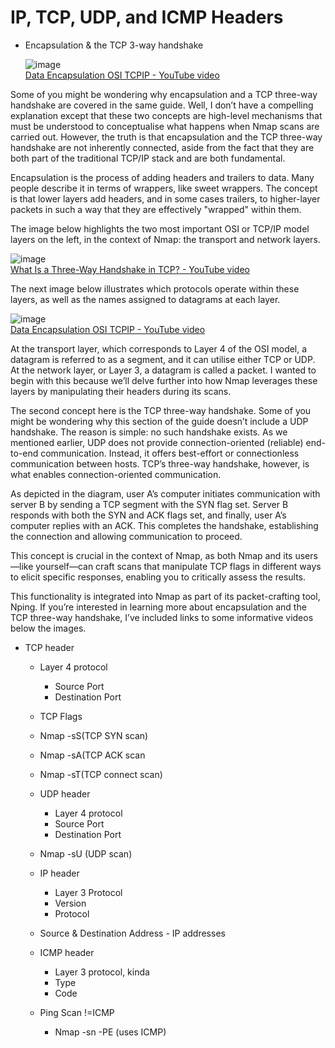 # IP, TCP, UDP, and ICMP Headers
- Encapsulation & the TCP 3-way handshake
  
  ![image](https://github.com/user-attachments/assets/3e18e84f-d48c-4898-ab5c-cc6f46e09677)<br>
  [Data Encapsulation OSI TCPIP - YouTube video](https://www.youtube.com/watch?v=xaKvGnnuYmk)

Some of you might be wondering why encapsulation and a TCP three-way handshake are covered in the same guide. Well, I don’t have a compelling explanation except that these two concepts are high-level mechanisms that must be understood to conceptualise what happens when Nmap scans are carried out. However, the truth is that encapsulation and the TCP three-way handshake are not inherently connected, aside from the fact that they are both part of the traditional TCP/IP stack and are both fundamental.

Encapsulation is the process of adding headers and trailers to data. Many people describe it in terms of wrappers, like sweet wrappers. The concept is that lower layers add headers, and in some cases trailers, to higher-layer packets in such a way that they are effectively "wrapped" within them.

The image below highlights the two most important OSI or TCP/IP model layers on the left, in the context of Nmap: the transport and network layers.

![image](https://github.com/user-attachments/assets/4fe0b0b7-5549-4222-bf90-30726c17ecc7)<br>
[What Is a Three-Way Handshake in TCP? - YouTube video](https://www.youtube.com/watch?v=LyDqA-dAPW4)

The next image below illustrates which protocols operate within these layers, as well as the names assigned to datagrams at each layer.

![image](https://github.com/user-attachments/assets/3e18e84f-d48c-4898-ab5c-cc6f46e09677)<br>
[Data Encapsulation OSI TCPIP - YouTube video](https://www.youtube.com/watch?v=xaKvGnnuYmk)

At the transport layer, which corresponds to Layer 4 of the OSI model, a datagram is referred to as a segment, and it can utilise either TCP or UDP. At the network layer, or Layer 3, a datagram is called a packet. I wanted to begin with this because we’ll delve further into how Nmap leverages these layers by manipulating their headers during its scans.

The second concept here is the TCP three-way handshake. Some of you might be wondering why this section of the guide doesn’t include a UDP handshake. The reason is simple: no such handshake exists. As we mentioned earlier, UDP does not provide connection-oriented (reliable) end-to-end communication. Instead, it offers best-effort or connectionless communication between hosts. TCP’s three-way handshake, however, is what enables connection-oriented communication.

As depicted in the diagram, user A’s computer initiates communication with server B by sending a TCP segment with the SYN flag set. Server B responds with both the SYN and ACK flags set, and finally, user A’s computer replies with an ACK. This completes the handshake, establishing the connection and allowing communication to proceed.

This concept is crucial in the context of Nmap, as both Nmap and its users—like yourself—can craft scans that manipulate TCP flags in different ways to elicit specific responses, enabling you to critically assess the results.

This functionality is integrated into Nmap as part of its packet-crafting tool, Nping. If you’re interested in learning more about encapsulation and the TCP three-way handshake, I’ve included links to some informative videos below the images.

- TCP header
    - Layer 4 protocol
      - Source Port
      - Destination Port
    - TCP Flags
     - Nmap -sS(TCP SYN scan)
     - Nmap -sA(TCP ACK scan
     - Nmap -sT(TCP connect scan)


    - UDP header
      - Layer 4 protocol
      - Source Port
      - Destination Port
    - Nmap -sU (UDP scan)


    - IP header
      - Layer 3 Protocol
      - Version
      - Protocol
    - Source & Destination Address - IP addresses


    - ICMP header
      - Layer 3 protocol, kinda
      - Type
      - Code
    - Ping Scan !=ICMP
      - Nmap -sn -PE (uses ICMP)
